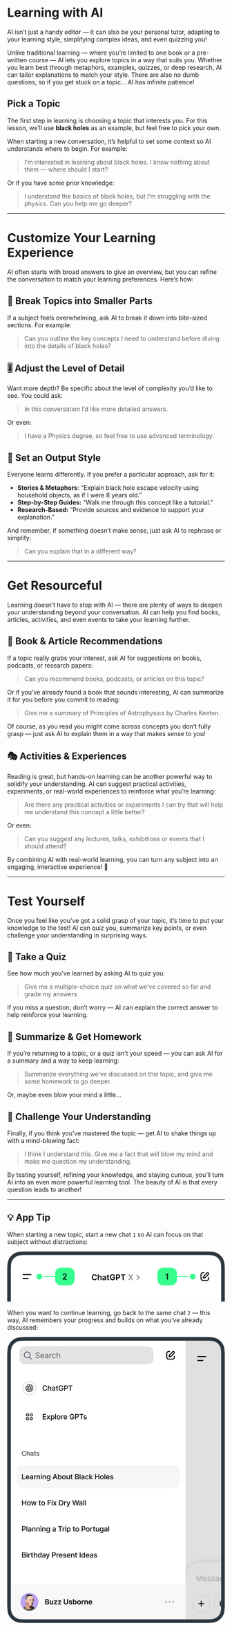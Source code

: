 # Learning with AI 
AI isn’t just a handy editor — it can also be your personal tutor, adapting to your learning style, simplifying complex ideas, and even quizzing you!

Unlike traditional learning — where you’re limited to one book or a pre-written course — AI lets you explore topics in a way that suits you. Whether you learn best through metaphors, examples, quizzes, or deep research, AI can tailor explanations to match your style. There are also no dumb questions, so if you get stuck on a topic... AI has infinite patience!

## Pick a Topic
The first step in learning is choosing a topic that interests you. For this lesson, we’ll use **black holes** as an example, but feel free to pick your own.

When starting a new conversation, it’s helpful to set some context so AI understands where to begin. For example:

> I’m interested in learning about black holes. I know nothing about them — where should I start?

Or if you have some prior knowledge:

> I understand the basics of black holes, but I’m struggling with the physics. Can you help me go deeper?

***

# Customize Your Learning Experience
AI often starts with broad answers to give an overview, but you can refine the conversation to match your learning preferences. Here’s how:

## 🎯 Break Topics into Smaller Parts 
If a subject feels overwhelming, ask AI to break it down into bite-sized sections. For example:

> Can you outline the key concepts I need to understand before diving into the details of black holes?

## 🎚️ Adjust the Level of Detail
Want more depth? Be specific about the level of complexity you’d like to see. You could ask:

> In this conversation I’d like more detailed answers.

Or even:

> I have a Physics degree, so feel free to use advanced terminology.

## 📝 Set an Output Style
Everyone learns differently. If you prefer a particular approach, ask for it:

- **Stories & Metaphors**: “Explain black hole escape velocity using household objects, as if I were 8 years old.”
- **Step-by-Step Guides:** “Walk me through this concept like a tutorial.”
- **Research-Based:** “Provide sources and evidence to support your explanation.”

And remember, if something doesn’t make sense, just ask AI to rephrase or simplify:

> Can you explain that in a different way?

***

# Get Resourceful
Learning doesn’t have to stop with AI — there are plenty of ways to deepen your understanding beyond your conversation. AI can help you find books, articles, activities, and even events to take your learning further.

## 📖 Book & Article Recommendations
If a topic really grabs your interest, ask AI for suggestions on books, podcasts, or research papers:

> Can you recommend books, podcasts, or articles on this topic?

Or if you’ve already found a book that sounds interesting, AI can summarize it for you before you commit to reading:

> Give me a summary of Principles of Astrophysics by Charles Keeton.

Of course, as you read you might come across concepts you don’t fully grasp — just ask AI to explain them in a way that makes sense to you!

## 🎭 Activities & Experiences
Reading is great, but hands-on learning can be another powerful way to solidify your understanding. AI can suggest practical activities, experiments, or real-world experiences to reinforce what you’re learning:

> Are there any practical activities or experiments I can try that will help me understand this concept a little better?

Or even:

> Can you suggest any lectures, talks, exhibitions or events that I should attend?

By combining AI with real-world learning, you can turn any subject into an engaging, interactive experience! 🚀

***

# Test Yourself
Once you feel like you’ve got a solid grasp of your topic, it’s time to put your knowledge to the test! AI can quiz you, summarize key points, or even challenge your understanding in surprising ways.

## 🎯 Take a Quiz
See how much you’ve learned by asking AI to quiz you:

> Give me a multiple-choice quiz on what we’ve covered so far and grade my answers.

If you miss a question, don’t worry — AI can explain the correct answer to help reinforce your learning.

## 📝 Summarize & Get Homework
If you’re returning to a topic, or a quiz isn’t your speed — you can ask AI for a summary and a way to keep learning:

> Summarize everything we’ve discussed on this topic, and give me some homework to go deeper.

Or, maybe even blow your mind a little...

## 🤯 Challenge Your Understanding
Finally, if you think you’ve mastered the topic — get AI to shake things up with a mind-blowing fact:

> I think I understand this. Give me a fact that will blow my mind and make me question my understanding.

By testing yourself, refining your knowledge, and staying curious, you’ll turn AI into an even more powerful learning tool. The beauty of AI is that every question leads to another!

***

## 💡 App Tip
When starting a new topic, start a new chat `1` so AI can focus on that subject without distractions:

<picture>
  <source srcset="./assets/images/return-to-chat-dark.png" media="(prefers-color-scheme:dark)">
  <img src="./assets/images/return-to-chat.png">
</picture>

When you want to continue learning, go back to the same chat `2` — this way, AI remembers your progress and builds on what you’ve already discussed:

<picture>
  <source srcset="./assets/images/learning-side-drawer-dark.png" media="(prefers-color-scheme:dark)">
  <img src="./assets/images/learning-side-drawer.png">
</picture>

<!-- Read time: 4 mins -->
